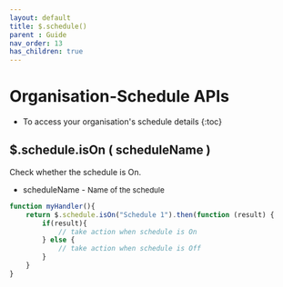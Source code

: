 ```yaml
---
layout: default
title: $.schedule()
parent : Guide
nav_order: 13
has_children: true
---
```

# Organisation-Schedule APIs
- To access your organisation's schedule details
{:toc}


## $.schedule.isOn ( scheduleName )
Check whether the schedule is On.
*  scheduleName - <font size="2">Name of the schedule</font>

```javascript
function myHandler(){
    return $.schedule.isOn("Schedule 1").then(function (result) {
        if(result){
            // take action when schedule is On
        } else {
            // take action when schedule is Off
        }
    }
}
```